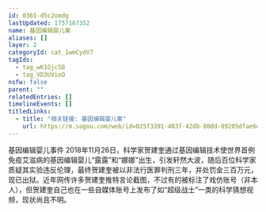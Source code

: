 ```yaml
---
id: 0365-d5c2omdg
lastUpdated: 1757167352
name: 基因编辑婴儿案
aliases: []
layer: 2
categoryId: cat_1wmCydV7
tagIds:
  - tag_wK1Gjc5B
  - tag_VD3UVioQ
nsfw: false
parent: ""
relatedEntries: []
timelineEvents: []
titledLinks:
  - title: "相关链接: 基因编辑婴儿案"
    url: https://m.sogou.com/web/id=025f3391-403f-42db-80dd-89205dfae6da/keyword=%E5%9F%BA%E5%9B%A0%E7%BC%96%E8%BE%91%E5%A9%B4%E5%84%BF%E6%A1%88/sec=llPrgujhM39eY68hyELqnA../jump_from=1_07_00_01/vfrom=aisearch/entryScene=005/entryTime=1754892513978/vr=30010462/tc?rcer=2oOLpVGR&dp=1&e=1427&de=1&is_per=0&pno=1&pcurl=https%3A%2F%2Fbaike.sogou.com%2Fv184593977.htm%3Fch%3Dfrombaikevr%26fromTitle%3D%25E5%259F%25BA%25E5%259B%25A0%25E7%25BC%2596%25E8%25BE%2591%25E5%25A9%25B4%25E5%2584%25BF%25E6%25A1%2588&clk=1&url=https%3A%2F%2Fbaike.sogou.com%2Fv184593977.htm%3Fch%3Dfrombaikevr%26fromTitle%3D%25E5%259F%25BA%25E5%259B%25A0%25E7%25BC%2596%25E8%25BE%2591%25E5%25A9%25B4%25E5%2584%25BF%25E6%25A1%2588%26vrid%3D30010462%26entryScene%3Dbaike_VR%26jump_from%3Dsogouwap%26addressbar%3Dhide&vrid=30010462&wml=1&linkid=abstract&addressbar=hide&clickTime=1754892565463&clickType=click&bilog=vrcid%3Abaike.40caa2f-vrcid%3AimgFlex.bed3314-vrmid%3Aabstract.16495d4&mcv=20&pcl=315,179&sed=0&ml=0&sct=0
---
```


基因编辑婴儿事件 2018年11月26日，科学家贺建奎通过基因编辑技术使世界首例免疫艾滋病的基因编辑婴儿“露露”和“娜娜”出生，引发轩然大波，随后百位科学家质疑其实验违反伦理，最终贺建奎被以非法行医罪判刑三年，并处罚金三百万元，现已出狱。近年网传许多贺建奎推特言论截图，不过有的被标注了戏仿账号（非本人），但贺建奎自己也在一些自媒体账号上发布了如“超级战士”一类的科学猜想视频，现状尚且不明。